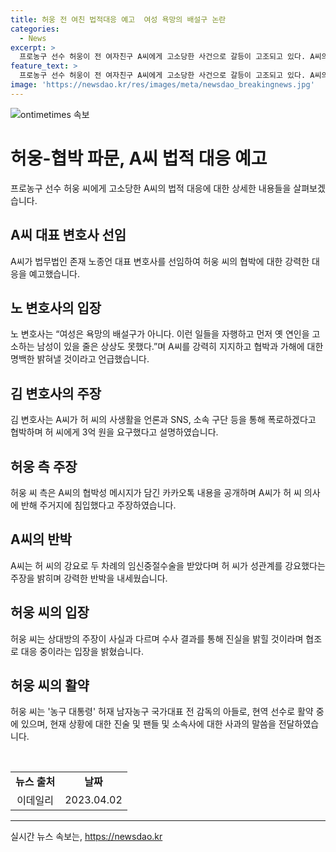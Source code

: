 ```yaml
---
title: 허웅 전 여친 법적대응 예고  여성 욕망의 배설구 논란
categories:
  - News
excerpt: >
  프로농구 선수 허웅이 전 여자친구 A씨에게 고소당한 사건으로 갈등이 고조되고 있다. A씨의 변호인은 피해 여성에 대한 2차 가해를 지속적으로 가하는 허웅 측과 일부 언론에 대해 강경하게 대응할 계획이라 밝혔으며, 허웅 측은 A씨로부터 공갈미수, 협박 등의 혐의로 고소를 당했다고 주장했다. 양측의 주장이 대립되는 가운데, 수사 결과를 통해 진실을 밝힐 것이라고 밝혔으며, 이에 관심이 쏠리고 있다.
feature_text: >
  프로농구 선수 허웅이 전 여자친구 A씨에게 고소당한 사건으로 갈등이 고조되고 있다. A씨의 변호인은 피해 여성에 대한 2차 가해를 지속적으로 가하는 허웅 측과 일부 언론에 대해 강경하게 대응할 계획이라 밝혔으며, 허웅 측은 A씨로부터 공갈미수, 협박 등의 혐의로 고소를 당했다고 주장했다. 양측의 주장이 대립되는 가운데, 수사 결과를 통해 진실을 밝힐 것이라고 밝혔으며, 이에 관심이 쏠리고 있다.
image: 'https://newsdao.kr/res/images/meta/newsdao_breakingnews.jpg'
---
```


<p><img src="https://newsdao.kr/res/images/meta/newsdao_breakingnews.jpg" alt="ontimetimes 속보" /></p>

<h1>허웅-협박 파문, A씨 법적 대응 예고</h1>

<p data-ke-size="size16">프로농구 선수 허웅 씨에게 고소당한 A씨의 법적 대응에 대한 상세한 내용들을 살펴보겠습니다.</p>

<h2 data-ke-size="size26">A씨 대표 변호사 선임</h2>

<p data-ke-size="size16">A씨가 법무법인 존재 노종언 대표 변호사를 선임하여 허웅 씨의 협박에 대한 강력한 대응을 예고했습니다.</p>

<h2 data-ke-size="size26">노 변호사의 입장</h2>

<p data-ke-size="size16">노 변호사는 “여성은 욕망의 배설구가 아니다. 이런 일들을 자행하고 먼저 옛 연인을 고소하는 남성이 있을 줄은 상상도 못했다.”며 A씨를 강력히 지지하고 협박과 가해에 대한 명백한 밝혀낼 것이라고 언급했습니다.</p>

<h2 data-ke-size="size26">김 변호사의 주장</h2>

<p data-ke-size="size16">김 변호사는 A씨가 허 씨의 사생활을 언론과 SNS, 소속 구단 등을 통해 폭로하겠다고 협박하며 허 씨에게 3억 원을 요구했다고 설명하였습니다.</p>

<h2 data-ke-size="size26">허웅 측 주장</h2>

<p data-ke-size="size16">허웅 씨 측은 A씨의 협박성 메시지가 담긴 카카오톡 내용을 공개하며 A씨가 허 씨 의사에 반해 주거지에 침입했다고 주장하였습니다.</p>

<h2 data-ke-size="size26">A씨의 반박</h2>

<p data-ke-size="size16">A씨는 허 씨의 강요로 두 차례의 임신중절수술을 받았다며 허 씨가 성관계를 강요했다는 주장을 밝히며 강력한 반박을 내세웠습니다.</p>

<h2 data-ke-size="size26">허웅 씨의 입장</h2>

<p data-ke-size="size16">허웅 씨는 상대방의 주장이 사실과 다르며 수사 결과를 통해 진실을 밝힐 것이라며 협조로 대응 중이라는 입장을 밝혔습니다.</p>

<h2 data-ke-size="size26">허웅 씨의 활약</h2>

<p data-ke-size="size16">허웅 씨는 '농구 대통령' 허재 남자농구 국가대표 전 감독의 아들로, 현역 선수로 활약 중에 있으며, 현재 상황에 대한 진술 및 팬들 및 소속사에 대한 사과의 말씀을 전달하였습니다.</p>

<p data-ke-size="size16">&nbsp;</p>

<table>
    <tbody>
        <tr>
            <td style="text-align: center; height: 17px;"><b>뉴스 출처</b></td>
            <td style="text-align: center; height: 17px;"><b>날짜</b></td>
        </tr>
        <tr>
            <td style="text-align: center; height: 17px;">이데일리</td>
            <td style="text-align: center; height: 17px;">2023.04.02</td>
        </tr>
    </tbody>
</table>

<p><hr></p>
실시간 뉴스 속보는, <a href="https://newsdao.kr" rel="dofollow">https://newsdao.kr</a>


